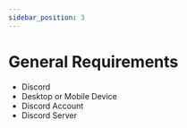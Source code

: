 ```yaml
---
sidebar_position: 3
---
```


# General Requirements

- Discord
- Desktop or Mobile Device
- Discord Account
- Discord Server

